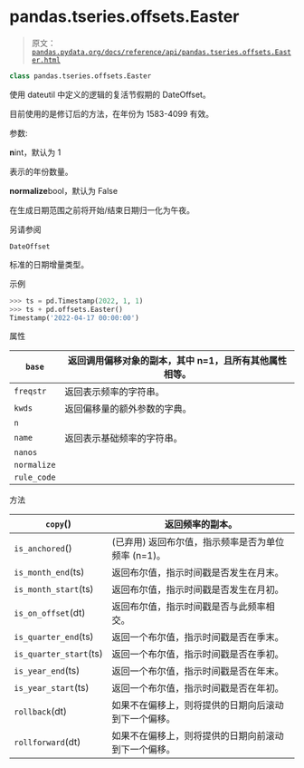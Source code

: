 # pandas.tseries.offsets.Easter

> 原文：[`pandas.pydata.org/docs/reference/api/pandas.tseries.offsets.Easter.html`](https://pandas.pydata.org/docs/reference/api/pandas.tseries.offsets.Easter.html)

```py
class pandas.tseries.offsets.Easter
```

使用 dateutil 中定义的逻辑的复活节假期的 DateOffset。

目前使用的是修订后的方法，在年份为 1583-4099 有效。

参数:

**n**int，默认为 1

表示的年份数量。

**normalize**bool，默认为 False

在生成日期范围之前将开始/结束日期归一化为午夜。

另请参阅

`DateOffset`

标准的日期增量类型。

示例

```py
>>> ts = pd.Timestamp(2022, 1, 1)
>>> ts + pd.offsets.Easter()
Timestamp('2022-04-17 00:00:00') 
```

属性

| `base` | 返回调用偏移对象的副本，其中 n=1，且所有其他属性相等。 |
| --- | --- |
| `freqstr` | 返回表示频率的字符串。 |
| `kwds` | 返回偏移量的额外参数的字典。 |
| `n` |  |
| `name` | 返回表示基础频率的字符串。 |
| `nanos` |  |
| `normalize` |  |
| `rule_code` |  |

方法

| `copy`() | 返回频率的副本。 |
| --- | --- |
| `is_anchored`() | (已弃用) 返回布尔值，指示频率是否为单位频率 (n=1)。 |
| `is_month_end`(ts) | 返回布尔值，指示时间戳是否发生在月末。 |
| `is_month_start`(ts) | 返回布尔值，指示时间戳是否发生在月初。 |
| `is_on_offset`(dt) | 返回布尔值，指示时间戳是否与此频率相交。 |
| `is_quarter_end`(ts) | 返回一个布尔值，指示时间戳是否在季末。 |
| `is_quarter_start`(ts) | 返回一个布尔值，指示时间戳是否在季初。 |
| `is_year_end`(ts) | 返回一个布尔值，指示时间戳是否在年末。 |
| `is_year_start`(ts) | 返回一个布尔值，指示时间戳是否在年初。 |
| `rollback`(dt) | 如果不在偏移上，则将提供的日期向后滚动到下一个偏移。 |
| `rollforward`(dt) | 如果不在偏移上，则将提供的日期向前滚动到下一个偏移。 |
